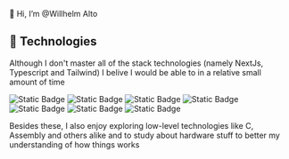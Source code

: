 👋 Hi, I’m @Willhelm Alto

## 🎨 Technologies
Although I don't master all of the stack technologies (namely NextJs, Typescript and Tailwind) I belive I would be able to in a relative small amount of time

![Static Badge](https://img.shields.io/badge/Next-%231a1a1a?style=for-the-badge&logo=nextdotjs)
![Static Badge](https://img.shields.io/badge/React-%231a1a1a?style=for-the-badge&logo=React)
![Static Badge](https://img.shields.io/badge/TypeScript-%231a1a1a?style=for-the-badge&logo=typescript)
![Static Badge](https://img.shields.io/badge/JavaScript-%231a1a1a?style=for-the-badge&logo=javascript)
![Static Badge](https://img.shields.io/badge/Tailwind-%231a1a1a?style=for-the-badge&logo=tailwindcss)
![Static Badge](https://img.shields.io/badge/HTML-%231a1a1a?style=for-the-badge&logo=html5)
![Static Badge](https://img.shields.io/badge/CSS-%231a1a1a?style=for-the-badge&logo=css3&logoColor=%231572B6)

Besides these, I also enjoy exploring low-level technologies like C, Assembly and others alike and to study about hardware stuff to better my understanding of how things works   
<!---
Willhelm-Alto/Willhelm-Alto is a ✨ special ✨ repository because its `README.md` (this file) appears on your GitHub profile.
You can click the Preview link to take a look at your changes.
--->
